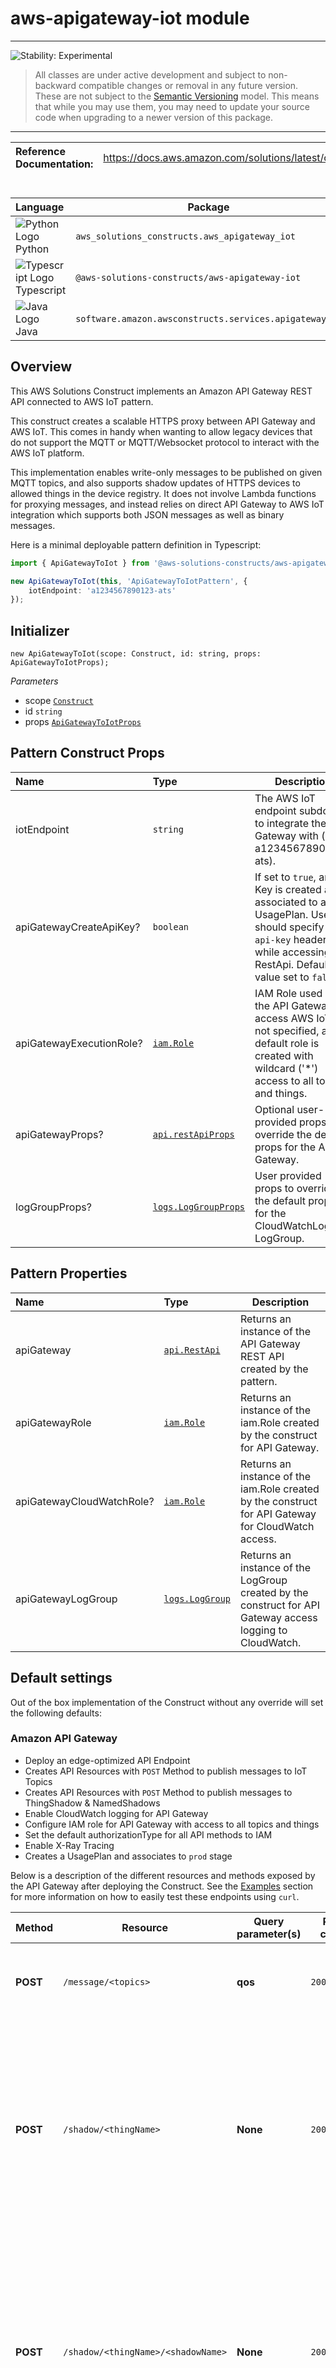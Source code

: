 # aws-apigateway-iot module
<!--BEGIN STABILITY BANNER-->

---

![Stability: Experimental](https://img.shields.io/badge/stability-Experimental-important.svg?style=for-the-badge)

> All classes are under active development and subject to non-backward compatible changes or removal in any
> future version. These are not subject to the [Semantic Versioning](https://semver.org/) model.
> This means that while you may use them, you may need to update your source code when upgrading to a newer version of this package.

---
<!--END STABILITY BANNER-->

| **Reference Documentation**:| <span style="font-weight: normal">https://docs.aws.amazon.com/solutions/latest/constructs/</span>|
|:-------------|:-------------|
<div style="height:8px"></div>

| **Language**     | **Package**        |
|:-------------|-----------------|
|![Python Logo](https://docs.aws.amazon.com/cdk/api/latest/img/python32.png) Python|`aws_solutions_constructs.aws_apigateway_iot`|
|![Typescript Logo](https://docs.aws.amazon.com/cdk/api/latest/img/typescript32.png) Typescript|`@aws-solutions-constructs/aws-apigateway-iot`|
|![Java Logo](https://docs.aws.amazon.com/cdk/api/latest/img/java32.png) Java|`software.amazon.awsconstructs.services.apigatewayiot`|

## Overview

This AWS Solutions Construct implements an Amazon API Gateway REST API connected to AWS IoT pattern.

This construct creates a scalable HTTPS proxy between API Gateway and AWS IoT. This comes in handy when wanting to allow legacy devices that do not support the MQTT or MQTT/Websocket protocol to interact with the AWS IoT platform.

This implementation enables write-only messages to be published on given MQTT topics, and also supports shadow updates of HTTPS devices to allowed things in the device registry. It does not involve Lambda functions for proxying messages, and instead relies on direct API Gateway to AWS IoT integration which supports both JSON messages as well as binary messages.

Here is a minimal deployable pattern definition in Typescript:

``` typescript
import { ApiGatewayToIot } from '@aws-solutions-constructs/aws-apigateway-iot';

new ApiGatewayToIot(this, 'ApiGatewayToIotPattern', {
    iotEndpoint: 'a1234567890123-ats'
});

```

## Initializer

``` text
new ApiGatewayToIot(scope: Construct, id: string, props: ApiGatewayToIotProps);
```

_Parameters_

* scope [`Construct`](https://docs.aws.amazon.com/cdk/api/latest/docs/@aws-cdk_core.Construct.html)
* id `string`
* props [`ApiGatewayToIotProps`](#pattern-construct-props)

## Pattern Construct Props

| **Name**     | **Type**        | **Description** |
|:-------------|:----------------|-----------------|
|iotEndpoint|`string`|The AWS IoT endpoint subdomain to integrate the API Gateway with (e.g a1234567890123-ats).|
|apiGatewayCreateApiKey?|`boolean`|If set to `true`, an API Key is created and associated to a UsagePlan. User should specify `x-api-key` header while accessing RestApi. Default value set to `false`|
|apiGatewayExecutionRole?|[`iam.Role`](https://docs.aws.amazon.com/cdk/api/latest/docs/@aws-cdk_aws-iam.Role.html)|IAM Role used by the API Gateway to access AWS IoT. If not specified, a default role is created with wildcard ('*') access to all topics and things.|
|apiGatewayProps?|[`api.restApiProps`](https://docs.aws.amazon.com/cdk/api/latest/docs/@aws-cdk_aws-apigateway.RestApiProps.html)|Optional user-provided props to override the default props for the API Gateway.|
|logGroupProps?|[`logs.LogGroupProps`](https://docs.aws.amazon.com/cdk/api/latest/docs/@aws-cdk_aws-logs.LogGroupProps.html)|User provided props to override the default props for for the CloudWatchLogs LogGroup.|

## Pattern Properties

| **Name**     | **Type**        | **Description** |
|:-------------|:----------------|-----------------|
|apiGateway|[`api.RestApi`](https://docs.aws.amazon.com/cdk/api/latest/docs/@aws-cdk_aws-apigateway.RestApi.html)|Returns an instance of the API Gateway REST API created by the pattern.|
|apiGatewayRole|[`iam.Role`](https://docs.aws.amazon.com/cdk/api/latest/docs/@aws-cdk_aws-iam.Role.html)|Returns an instance of the iam.Role created by the construct for API Gateway.|
|apiGatewayCloudWatchRole?|[`iam.Role`](https://docs.aws.amazon.com/cdk/api/latest/docs/@aws-cdk_aws-iam.Role.html)|Returns an instance of the iam.Role created by the construct for API Gateway for CloudWatch access.|
|apiGatewayLogGroup|[`logs.LogGroup`](https://docs.aws.amazon.com/cdk/api/latest/docs/@aws-cdk_aws-logs.LogGroup.html)|Returns an instance of the LogGroup created by the construct for API Gateway access logging to CloudWatch.|

## Default settings

Out of the box implementation of the Construct without any override will set the following defaults:

### Amazon API Gateway

* Deploy an edge-optimized API Endpoint
* Creates API Resources with `POST` Method to publish messages to IoT Topics
* Creates API Resources with `POST` Method to publish messages to ThingShadow & NamedShadows
* Enable CloudWatch logging for API Gateway
* Configure IAM role for API Gateway with access to all topics and things
* Set the default authorizationType for all API methods to IAM
* Enable X-Ray Tracing
* Creates a UsagePlan and associates to `prod` stage

Below is a description of the different resources and methods exposed by the API Gateway after deploying the Construct. See the [Examples](#examples) section for more information on how to easily test these endpoints using `curl`.

|Method         | Resource              | Query parameter(s) |  Return code(s)   |  Description|
|-------------- | --------------------- | ------------------ | ----------------- | -----------------|
|  **POST**     |  `/message/<topics>`  |      **qos**       |   `200/403/500`   | By calling this endpoint, you need to pass the topics on which you would like to publish (e.g `/message/device/foo`).|
|  **POST**     | `/shadow/<thingName>` |      **None**      |   `200/403/500`   | This route allows to update the shadow document of a thing, given its `thingName` using Unnamed (classic) shadow type. The body shall comply with the standard shadow stucture comprising a `state` node and associated `desired` and `reported` nodes. See the [Updating device shadows](#updating-device-shadows) section for an example.|
|  **POST**     | `/shadow/<thingName>/<shadowName>` |      **None**      |   `200/403/500`   | This route allows to update the named shadow document of a thing, given its `thingName` and the `shadowName` using the Named shadow type. The body shall comply with the standard shadow stucture comprising a `state` node and associated `desired` and `reported` nodes. See the [Updating named shadows](#updating-named-shadows) section for an example.|

## Architecture

![Architecture Diagram](architecture.png)

## Examples

 The following examples only work with `API_KEY` authentication types, since IAM authorization requires a SIGv4 token to be specified as well, make sure the **apiGatewayCreateApiKey** property of your Construct props is set to **true** while deploying the stack, otherwise the below examples won't work.

### Publishing a message

You can use `curl` to publish a message on different MQTT topics using the HTTPS API. The below example will post a message on the `device/foo` topic.

```bash
curl -XPOST https://<stage-id>.execute-api.<region>.amazonaws.com/prod/message/device/foo -H "x-api-key: <api-key>" -H "Content-Type: application/json" -d '{"Hello": "World"}'
```

> Replace the `stage-id`, `region` and `api-key` parameters with your deployment values.

You can chain topic names in the URL and the API accepts up to 7 sub-topics that you can publish on. For instance, the below example publishes a message on the topic `device/foo/bar/abc/xyz`.

```bash
curl -XPOST https://<stage-id>.execute-api.<region>.amazonaws.com/prod/message/device/foo/bar/abc/xyz -H "x-api-key: <api-key>" -H "Content-Type: application/json" -d '{"Hello": "World"}'
```

### Updating device shadows

To update the shadow document associated with a given thing, you can issue a shadow state request using a thing name. See the following example on how to update a thing shadow.

```bash
curl -XPOST https://<stage-id>.execute-api.<region>.amazonaws.com/prod/shadow/device1 -H "x-api-key: <api-key>" -H "Content-Type: application/json" -d '{"state": {"desired": { "Hello": "World" }}}'
```

### Updating named shadows

To update the shadow document associated with a given thing's named shadow, you can issue a shadow state request using a thing name and shadow name. See the following example on how to update a named shadow.

```bash
curl -XPOST https://<stage-id>.execute-api.<region>.amazonaws.com/prod/shadow/device1/shadow1 -H "x-api-key: <api-key>" -H "Content-Type: application/json" -d '{"state": {"desired": { "Hello": "World" }}}'
```

### Sending binary payloads

It is possible to send a binary payload to the proxy API, down to the AWS IoT service. In the following example, we send the content of the `README.md` file associated with this module (treated as a binary data) to `device/foo` topic using the `application/octet-stream` content type.

```bash
curl -XPOST https://<stage-id>.execute-api.<region>.amazonaws.com/prod/message/device/foo/bar/baz/qux -H "x-api-key: <api-key>" -H "Content-Type: application/octet-stream" --data-binary @README.md
```

> Execute this command while in the directory of this project. You can then test sending other type of binary files from your file-system.


***
&copy; Copyright 2021 Amazon.com, Inc. or its affiliates. All Rights Reserved.
